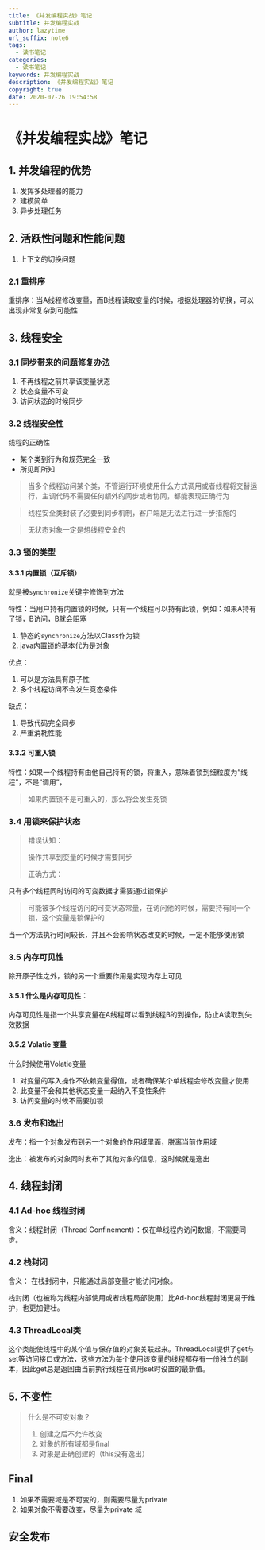 ```yaml
---
title: 《并发编程实战》笔记
subtitle: 并发编程实战
author: lazytime
url_suffix: note6
tags:
  - 读书笔记
categories:
  - 读书笔记
keywords: 并发编程实战
description: 《并发编程实战》笔记
copyright: true
date: 2020-07-26 19:54:58
---
```


# 《并发编程实战》笔记

## 1. 并发编程的优势

1. 发挥多处理器的能力
2. 建模简单
3. 异步处理任务

## 2. 活跃性问题和性能问题

1. 上下文的切换问题

### 2.1 重排序

重排序：当A线程修改变量，而B线程读取变量的时候，根据处理器的切换，可以出现非常复杂到可能性

<!-- more -->

## 3. 线程安全

### 3.1 同步带来的问题修复办法

1. 不再线程之前共享该变量状态
2. 状态变量不可变
3. 访问状态的时候同步

### 3.2 线程安全性

线程的正确性

- 某个类到行为和规范完全一致
- 所见即所知

> 当多个线程访问某个类，不管运行环境使用什么方式调用或者线程将交替运行，主调代码不需要任何额外的同步或者协同，都能表现正确行为

> 线程安全类封装了必要到同步机制，客户端是无法进行进一步措施的

> 无状态对象一定是想线程安全的

### 3.3 锁的类型

#### 3.3.1 内置锁（互斥锁）

就是被`synchronize`关键字修饰到方法

特性：当用户持有内置锁的时候，只有一个线程可以持有此锁，例如：如果A持有了锁，B访问，B就会阻塞

1. 静态的`synchronize`方法以Class作为锁
2. java内置锁的基本代为是对象

优点：

1. 可以是方法具有原子性
2. 多个线程访问不会发生竞态条件

缺点：

1. 导致代码完全同步
2. 严重消耗性能

#### 3.3.2 可重入锁

特性：如果一个线程持有由他自己持有的锁，将重入，意味着锁到细粒度为“线程”，不是“调用”，

> 如果内置锁不是可重入的，那么将会发生死锁

### 3.4 用锁来保护状态

> 错误认知：
>
> 操作共享到变量的时候才需要同步
>
> 正确方式：

只有多个线程同时访问的可变数据才需要通过锁保护

> 可能被多个线程访问的可变状态常量，在访问他的时候，需要持有同一个锁，这个变量是锁保护的

当一个方法执行时间较长，并且不会影响状态改变的时候，一定不能够使用锁

### 3.5 内存可见性

除开原子性之外，锁的另一个重要作用是实现内存上可见

#### 3.5.1 什么是内存可见性：

内存可见性是指一个共享变量在A线程可以看到线程B的到操作，防止A读取到失效数据

#### 3.5.2 Volatie 变量

什么时候使用Volatie变量

1. 对变量的写入操作不依赖变量得值，或者确保某个单线程会修改变量才使用
2. 此变量不会和其他状态变量一起纳入不变性条件
3. 访问变量的时候不需要加锁

### 3.6 发布和逸出

发布：指一个对象发布到另一个对象的作用域里面，脱离当前作用域

逸出：被发布的对象同时发布了其他对象的信息，这时候就是逸出

## 4. 线程封闭

### 4.1 Ad-hoc 线程封闭

含义：线程封闭（Thread Confinement）：仅在单线程内访问数据，不需要同步。

### 4.2 栈封闭

含义： 在栈封闭中，只能通过局部变量才能访问对象。

栈封闭（也被称为线程内部使用或者线程局部使用）比Ad-hoc线程封闭更易于维护，也更加健壮。

### 4.3 ThreadLocal类

这个类能使线程中的某个值与保存值的对象关联起来。ThreadLocal提供了get与set等访问接口或方法，这些方法为每个使用该变量的线程都存有一份独立的副本，因此get总是返回由当前执行线程在调用set时设置的最新值。

## 5. 不变性

> 什么是不可变对象？
>
> 1. 创建之后不允许改变
> 2. 对象的所有域都是final
> 3. 对象是正确创建的（this没有逸出）

## Final

1. 如果不需要域是不可变的，则需要尽量为private
2. 如果对象不需要改变，尽量为private 域

## 安全发布